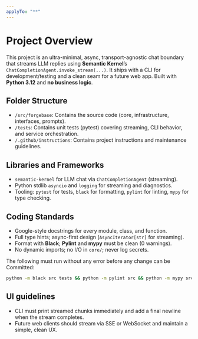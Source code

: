 ```yaml
---
applyTo: "**"
---
```

# Project Overview

This project is an ultra-minimal, async, transport-agnostic chat boundary that streams LLM replies using **Semantic Kernel**’s `ChatCompletionAgent.invoke_stream(...)`. It ships with a CLI for development/testing and a clean seam for a future web app. Built with **Python 3.12** and **no business logic**.

## Folder Structure

* `/src/forgebase`: Contains the source code (core, infrastructure, interfaces, prompts).
* `/tests`: Contains unit tests (pytest) covering streaming, CLI behavior, and service orchestration.
* `/.github/instructions`: Contains project instructions and maintenance guidelines.

## Libraries and Frameworks

* `semantic-kernel` for LLM chat via `ChatCompletionAgent` (streaming).
* Python stdlib `asyncio` and `logging` for streaming and diagnostics.
* Tooling: `pytest` for tests, `black` for formatting, `pylint` for linting, `mypy` for type checking.

## Coding Standards

* Google-style docstrings for every module, class, and function.
* Full type hints; async-first design (`AsyncIterator[str]` for streaming).
* Format with **Black**; **Pylint** and **mypy** must be clean (0 warnings).
* No dynamic imports; no I/O in `core/`; never log secrets.

The following must run without any error before any change can be Committed:

```bash
python -m black src tests && python -m pylint src && python -m mypy src && python -m pytest tests
```

## UI guidelines

* CLI must print streamed chunks immediately and add a final newline when the stream completes.
* Future web clients should stream via SSE or WebSocket and maintain a simple, clean UX.